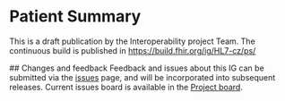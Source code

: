 # Patient Summary

This is a draft publication by the Interoperability project Team. The continuous build is published in https://build.fhir.org/ig/HL7-cz/ps/

## Changes and feedback
Feedback and issues about this IG can be submitted via the [issues](issues) page, and will be incorporated into subsequent releases. Current issues board is available in the [Project board](https://github.com/orgs/HL7-cz/projects).
